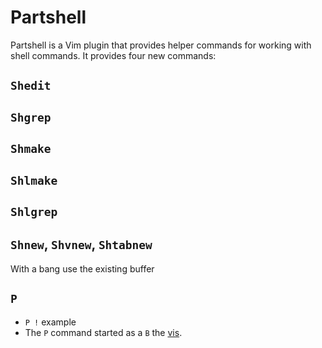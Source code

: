 # Partshell

Partshell is a Vim plugin that provides helper commands for working with shell commands. It provides four new commands:

## `Shedit`

## `Shgrep`

## `Shmake`

## `Shlmake`

## `Shlgrep`

## `Shnew`, `Shvnew`, `Shtabnew`

With a bang use the existing buffer

## `P`

- `P !` example
- The `P` command started as a  `B` the [vis](https://www.vim.org/scripts/script.php?script_id=1195).



